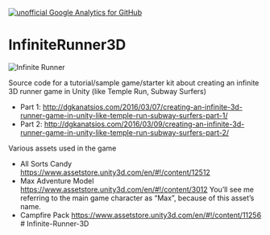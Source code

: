 [![unofficial Google Analytics for GitHub](https://gaforgithub.azurewebsites.net/api?repo=InfiniteRunnerStyleGame)](https://github.com/dgkanatsios/gaforgithub)

# InfiniteRunner3D

![Infinite Runner](https://dgkanatsios.files.wordpress.com/2016/02/rotated.png)

Source code for a tutorial/sample game/starter kit about creating an infinite 3D runner game in Unity (like Temple Run, Subway Surfers)

- Part 1: http://dgkanatsios.com/2016/03/07/creating-an-infinite-3d-runner-game-in-unity-like-temple-run-subway-surfers-part-1/
- Part 2: http://dgkanatsios.com/2016/03/09/creating-an-infinite-3d-runner-game-in-unity-like-temple-run-subway-surfers-part-2/

Various assets used in the game


- All Sorts Candy https://www.assetstore.unity3d.com/en/#!/content/12512
- Max Adventure Model https://www.assetstore.unity3d.com/en/#!/content/3012 You’ll see me referring to the main game character as “Max”, because of this asset’s name.
- Campfire Pack https://www.assetstore.unity3d.com/en/#!/content/11256
#   I n f i n i t e - R u n n e r - 3 D  
 